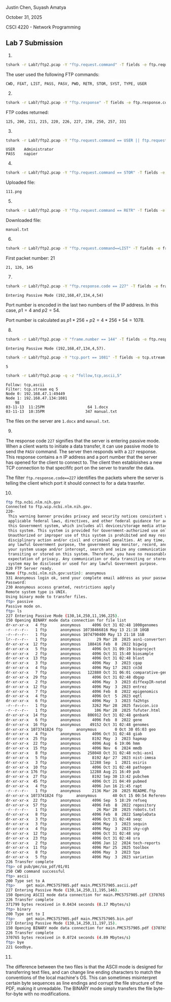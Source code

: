 Justin Chen, Suyash Amatya

October 31, 2025

CSCI 4220 - Network Programming

## Lab 7 Submission

1.
```bash
tshark -r Lab7/ftp2.pcap -Y "ftp.request.command" -T fields -e ftp.request.command | sort | uniq
```
The user used the following FTP commands:
```text
CWD, FEAT, LIST, PASS, PASV, PWD, RETR, STOR, SYST, TYPE, USER
```


2.
```bash
tshark -r Lab7/ftp2.pcap -Y "ftp.response" -T fields -e ftp.response.code | sort | uniq
```
FTP codes returned:
```text
125, 200, 211, 215, 220, 226, 227, 230, 250, 257, 331
```

3.
```bash
tshark -r Lab7/ftp2.pcap -Y "ftp.request.command == USER || ftp.request.command == PASS" -T fields -e ftp.request.command -e ftp.request.arg
```
```text
USER	Administrator
PASS	napier
```

4.
```bash
tshark -r Lab7/ftp2.pcap -Y "ftp.request.command == STOR" -T fields -e ftp.request.arg
```
Uploaded file:
```text
111.png
```

5.
```bash
tshark -r Lab7/ftp2.pcap -Y "ftp.request.command == RETR" -T fields -e ftp.request.arg
```
Downloaded file:
```text
manual.txt
```
 
6.
```bash
tshark -r Lab7/ftp2.pcap -Y "ftp.request.command==LIST" -T fields -e frame.number
```
First packet number: 21
```text
21, 126, 145
```


7.
```bash
tshark -r Lab7/ftp2.pcap -Y "ftp.response.code == 227" -T fields -e frame.number -e ftp.response.arg | head -n 1
```
```text
Entering Passive Mode (192,168,47,134,4,54)
```
Port number is encoded in the last two numbers of the IP address. In this case, $p1=4$ and $p2=54$.

Port number is calculated as $p1*256 + p2 = 4*256 + 54 = 1078$.

8.
```bash
tshark -r Lab7/ftp2.pcap -Y "frame.number == 144" -T fields -e ftp.response.arg
```
```text
Entering Passive Mode (192,168,47,134,4,57).
```
```bash
tshark -r Lab7/ftp2.pcap -Y "tcp.port == 1081" -T fields -e tcp.stream | head -n 1
```
```text
5
```
```bash
tshark -r Lab7/ftp2.pcap -q -z "follow,tcp,ascii,5"
```
```text
Follow: tcp,ascii
Filter: tcp.stream eq 5
Node 0: 192.168.47.1:49449
Node 1: 192.168.47.134:1081
	98
03-11-13  11:25PM                   64 1.docx
03-11-13  10:35PM                  347 manual.txt
```
The files on the server are `1.docx` and `manual.txt`.

   
9.
The response code `227` signifies that the server is entering passive mode. When a client wants to initiate a data transfer, it can use passive mode to send the `PASV` command. The server then responds with a `227` response. This response contains a n IP address and a port number that the server has opened for the client to connect to. The client then establoishes a new TCP connection to that specififc port on the server to transfer the data.

The filter `ftp.response.code==227` identifies the packets where the server is telling the client which port it should connect to for a data trasnfer.

10.
```bash
ftp ftp.ncbi.nlm.nih.gov
Connected to ftp.wip.ncbi.nlm.nih.gov.
220-
 This warning banner provides privacy and security notices consistent with 
 applicable federal laws, directives, and other federal guidance for accessing 
 this Government system, which includes all devices/storage media attached to 
 this system. This system is provided for Government-authorized use only. 
 Unauthorized or improper use of this system is prohibited and may result in 
 disciplinary action and/or civil and criminal penalties. At any time, and for 
 any lawful Government purpose, the government may monitor, record, and audit 
 your system usage and/or intercept, search and seize any communication or data 
 transiting or stored on this system. Therefore, you have no reasonable 
 expectation of privacy. Any communication or data transiting or stored on this 
 system may be disclosed or used for any lawful Government purpose.
220 FTP Server ready.
Name (ftp.ncbi.nlm.nih.gov:ustin): anonymous             
331 Anonymous login ok, send your complete email address as your password
Password: 
230 Anonymous access granted, restrictions apply
Remote system type is UNIX.
Using binary mode to transfer files.
ftp> passive
Passive mode on.
ftp> ls
227 Entering Passive Mode (130,14,250,11,196,225).
150 Opening BINARY mode data connection for file list
dr-xr-xr-x   4 ftp      anonymous     4096 Oct 31 02:48 1000genomes
-r--r--r--   1 ftp      anonymous 10738466816 May 13 21:18 10GB
-r--r--r--   1 ftp      anonymous 1074790400 May 13 21:18 1GB
lr--r--r--   1 ftp      anonymous       29 Mar 28  2025 asn1-converters -> toolbox/ncbi_tools/converters
dr-xr-xr-x  12 ftp      anonymous   188416 Feb  8  2022 bigwig
dr-xr-xr-x   5 ftp      anonymous     4096 Oct 31 09:19 bioproject
dr-xr-xr-x   2 ftp      anonymous     4096 Oct 31 15:40 biosample
dr-xr-xr-x  13 ftp      anonymous     4096 Oct 31 02:48 blast
dr-xr-xr-x   3 ftp      anonymous     4096 May  3  2023 cgap
dr-xr-xr-x   4 ftp      anonymous     4096 May 17  2023 cn3d
dr-xr-xr-x   7 ftp      anonymous   122880 Oct 31 06:01 comparative-genome-viewer
dr-xr-xr-x  29 ftp      anonymous     4096 Oct 31 02:48 dbgap
dr-xr-xr-x   2 ftp      anonymous     4096 May  3  2023 diffexpIR-notebook
dr-xr-xr-x  12 ftp      anonymous     4096 May  3  2023 entrez
dr-xr-xr-x   7 ftp      anonymous     4096 Feb  8  2022 epigenomics
dr-xr-xr-x   4 ftp      anonymous     4096 Oct  5  2023 eqtl
dr-xr-xr-x   6 ftp      anonymous     4096 May  3  2023 fa2htgs
-r--r--r--   1 ftp      anonymous     3262 Mar 28  2025 favicon.ico
-r--r--r--   1 ftp      anonymous      106 Mar 28  2025 fufuter.html
dr-xr-xr-x  14 ftp      anonymous   806912 Oct 31 02:48 genbank
dr-xr-xr-x   6 ftp      anonymous     4096 Feb  8  2022 gene
dr-xr-xr-x  16 ftp      anonymous    49152 Oct 31 02:48 genomes
dr-xr-xr-x 1073741824 ftp      anonymous        0 Oct 30 05:03 geo
dr-xr-xr-x   4 ftp      anonymous     4096 Oct 31 02:48 giab
dr-xr-xr-x  25 ftp      anonymous     8192 May  3  2023 hapmap
dr-xr-xr-x  22 ftp      anonymous     4096 Aug  6 19:06 hmm
dr-xr-xr-x  15 ftp      anonymous     4096 Nov  6  2024 mmdb
dr-xr-xr-x   8 ftp      anonymous   258048 Oct 31 02:48 ncbi-asn1
dr-xr-xr-x   5 ftp      anonymous     8192 Apr 27  2023 nist-immsa
dr-xr-xr-x   3 ftp      anonymous    12288 Sep  1  2021 osiris
dr-xr-xr-x  10 ftp      anonymous     4096 Oct 31 02:48 pathogen
dr-xr-xr-x 176 ftp      anonymous    12288 Aug 21 16:49 pub
dr-xr-xr-x  27 ftp      anonymous     8192 Sep 30 13:42 pubchem
dr-xr-xr-x  45 ftp      anonymous     4096 Oct 21 04:49 pubmed
dr-xr-xr-x   4 ftp      anonymous     4096 Jun 16 21:45 rapt
-r--r--r--   1 ftp      anonymous     2136 Mar 28  2025 README.ftp
dr-xr-xr-x 1073741824 ftp      anonymous       40 Oct 15 00:54 ReferenceSamples
dr-xr-xr-x  22 ftp      anonymous     4096 Sep  5 18:29 refseq
dr-xr-xr-x  57 ftp      anonymous     4096 Feb  8  2022 repository
-r--r--r--   1 ftp      anonymous       26 Mar 28  2025 robots.txt
dr-xr-xr-x   8 ftp      anonymous     4096 Feb  8  2022 SampleData
dr-xr-xr-x   3 ftp      anonymous     4096 Oct 31 02:48 seqc
dr-xr-xr-x   3 ftp      anonymous     4096 May  3  2023 sequin
dr-xr-xr-x   4 ftp      anonymous     4096 May  3  2023 sky-cgh
dr-xr-xr-x  12 ftp      anonymous     4096 Oct 31 02:48 snp
dr-xr-xr-x  23 ftp      anonymous     4096 Oct 31 02:48 sra
dr-xr-xr-x   2 ftp      anonymous     4096 Jan 12  2024 tech-reports
dr-xr-xr-x  11 ftp      anonymous     4096 Mar 25  2025 toolbox
dr-xr-xr-x   8 ftp      anonymous     4096 May  3  2023 tpa
dr-xr-xr-x   5 ftp      anonymous     4096 May  3  2023 variation
226 Transfer complete
ftp> cd pub/pmc/oa_pdf/01/01
250 CWD command successful
ftp> ascii
200 Type set to A
ftp>     get main.PMC5757905.pdf main.PMC5757905.ascii.pdf
227 Entering Passive Mode (130,14,250,11,195,146).
150 Opening ASCII mode data connection for main.PMC5757905.pdf (370765 bytes)
226 Transfer complete
371799 bytes received in 0.0434 seconds (8.17 Mbytes/s)
ftp> binary
200 Type set to I
ftp>     get main.PMC5757905.pdf main.PMC5757905.bin.pdf
227 Entering Passive Mode (130,14,250,11,197,15).
150 Opening BINARY mode data connection for main.PMC5757905.pdf (370765 bytes)
226 Transfer complete
370765 bytes received in 0.0724 seconds (4.89 Mbytes/s)
ftp> bye
221 Goodbye.
```

11.
The difference between the two files is that the ASCII mode is designed for transferring text files, and can change line ending characters to match the conventions of the local machine's OS. This can sometimes misinterpret certain byte sequences as line endings and corrupt the file structure of the PDF, making it unreadable. The BINARY mode simply transfers the file byte-for-byte with no modifications.
